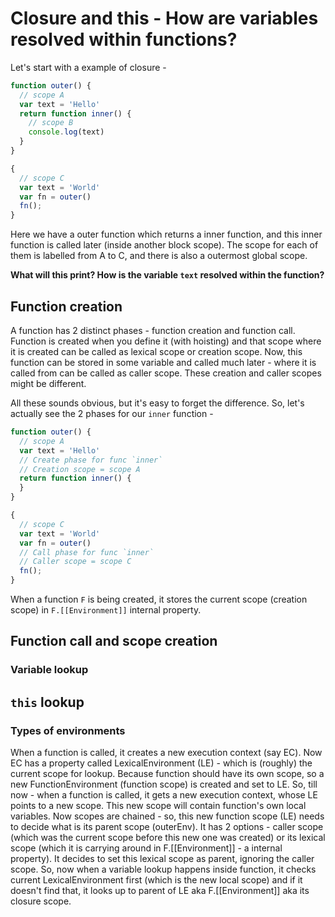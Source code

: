 # Closure and this - How are variables resolved within functions?

Let's start with a example of closure -

```js
function outer() {
  // scope A
  var text = 'Hello'
  return function inner() {
	// scope B
	console.log(text)  
  }
}

{
  // scope C
  var text = 'World'
  var fn = outer()
  fn();
}
```

Here we have a outer function which returns a inner function, and this inner function is called later (inside another block scope). The scope for each of them is labelled from A to C, and there is also a outermost global scope.

**What will this print? How is the variable `text` resolved within the function?**

## Function creation

A function has 2 distinct phases - function creation and function call.   
Function is created when you define it (with hoisting) and that scope where it is created can be called as lexical scope or creation scope. Now, this function can be stored in some variable and called much later - where it is called from can be called as caller scope. These creation and caller scopes might be different.

All these sounds obvious, but it's easy to forget the difference. So, let's actually see the 2 phases for our `inner` function -
```js
function outer() {
  // scope A
  var text = 'Hello'
  // Create phase for func `inner`
  // Creation scope = scope A
  return function inner() {
  }
}

{
  // scope C
  var text = 'World'
  var fn = outer()
  // Call phase for func `inner`
  // Caller scope = scope C
  fn();
}
```

When a function `F` is being created, it stores the current scope (creation scope) in `F.[[Environment]]` internal property.

## Function call and scope creation

### Variable lookup

## `this` lookup

### Types of environments

When a function is called, it creates a new execution context (say EC). Now EC has a property called LexicalEnvironment (LE) - which is (roughly) the current scope for lookup. Because function should have its own scope, so a new FunctionEnvironment (function scope) is created and set to LE. So, till now - when a function is called, it gets a new execution context, whose LE points to a new scope. This new scope will contain function's own local variables. Now scopes are chained - so, this new function scope (LE) needs to decide what is its parent scope (outerEnv). It has 2 options - caller scope (which was the current scope before this new one was created) or its lexical scope (which it is carrying around in F.[[Environment]] - a internal property). It decides to set this lexical scope as parent, ignoring the caller scope. So, now when a variable lookup happens inside function, it checks current LexicalEnvironment first (which is the new local scope) and if it doesn't find that, it looks up to parent of LE aka F.[[Environment]] aka its closure scope.

<!--stackedit_data:
eyJoaXN0b3J5IjpbMTgyNjM5MzU5NiwtMTY2MjMxNjk1NiwtOD
k5NjM4MTcxLDIwNzEwNjg2OTUsMTcwMzE1OTc1MiwtMjA3Njkx
MTUwNiwxMjM2NDEyMDU0LC0yMTAyMzk2NzM2LDIwNDc0OTI1OD
BdfQ==
-->